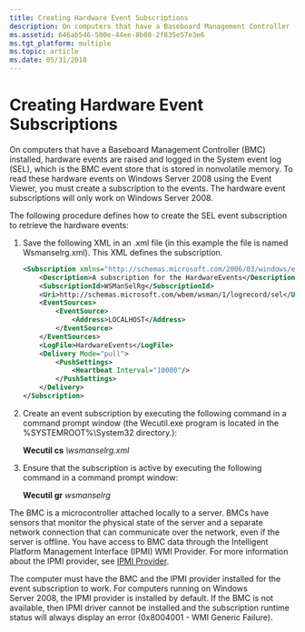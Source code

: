 ```yaml
---
title: Creating Hardware Event Subscriptions
description: On computers that have a Baseboard Management Controller (BMC) installed, hardware events are raised and logged in the System event log (SEL), which is the BMC event store that is stored in nonvolatile memory.
ms.assetid: 646ab546-500e-44ee-8b08-2f835e57e3e6
ms.tgt_platform: multiple
ms.topic: article
ms.date: 05/31/2018
---
```


# Creating Hardware Event Subscriptions

On computers that have a Baseboard Management Controller (BMC) installed, hardware events are raised and logged in the System event log (SEL), which is the BMC event store that is stored in nonvolatile memory. To read these hardware events on Windows Server 2008 using the Event Viewer, you must create a subscription to the events. The hardware event subscriptions will only work on Windows Server 2008.

The following procedure defines how to create the SEL event subscription to retrieve the hardware events:

1.  Save the following XML in an .xml file (in this example the file is named Wsmanselrg.xml). This XML defines the subscription.

    ```XML
    <Subscription xmlns="http://schemas.microsoft.com/2006/03/windows/events/subscription">
        <Description>A subscription for the HardwareEvents</Description>
        <SubscriptionId>WSManSelRg</SubscriptionId>
        <Uri>http://schemas.microsoft.com/wbem/wsman/1/logrecord/sel</Uri>
        <EventSources>
            <EventSource>
                <Address>LOCALHOST</Address>
            </EventSource>
        </EventSources>
        <LogFile>HardwareEvents</LogFile>
        <Delivery Mode="pull">
            <PushSettings>
                <Heartbeat Interval="10000"/>
            </PushSettings>
        </Delivery>
    </Subscription>
    ```

    

2.  Create an event subscription by executing the following command in a command prompt window (the Wecutil.exe program is located in the %SYSTEMROOT%\\System32 directory.):

    **Wecutil cs** *<path>\\wsmanselrg.xml*

3.  Ensure that the subscription is active by executing the following command in a command prompt window:

    **Wecutil gr** *wsmanselrg*

The BMC is a microcontroller attached locally to a server. BMCs have sensors that monitor the physical state of the server and a separate network connection that can communicate over the network, even if the server is offline. You have access to BMC data through the Intelligent Platform Management Interface (IPMI) WMI Provider. For more information about the IPMI provider, see [IPMI Provider](https://msdn2.microsoft.com/library/aa391402.aspx).

The computer must have the BMC and the IPMI provider installed for the event subscription to work. For computers running on Windows Server 2008, the IPMI provider is installed by default. If the BMC is not available, then IPMI driver cannot be installed and the subscription runtime status will always display an error (0x8004001 - WMI Generic Failure).

 

 




